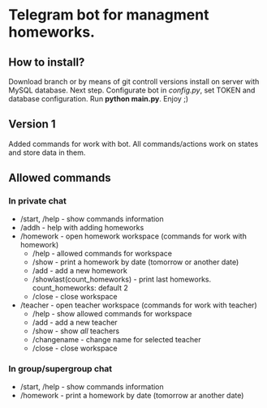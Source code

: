 # Telegram bot for managment homeworks.

## How to install?
Download branch or by means of git controll versions install on server with MySQL database.
Next step. Configurate bot in _config.py_, set TOKEN and database configuration.
Run **python main.py**. Enjoy ;)

## Version 1
Added commands for work with bot. All commands/actions work on states and store data in them.

## Allowed commands
  ### In private chat
  - /start, /help - show commands information
  - /addh - help with adding homeworks
  - /homework - open homework workspace (commands for work with homework)
    * /help - allowed commands for workspace
    * /show - print a homework by date (tomorrow or another date)
    * /add - add a new homework
    * /showlast(count_homeworks) - print last homeworks. count_homeworks: default 2
    * /close - close workspace
  - /teacher - open teacher workspace (commands for work with teacher)
    * /help - show allowed commands for workspace
    * /add - add a new teacher
    * /show - show *all* teachers
    * /changename - change name for selected teacher
    * /close - close workspace
  ### In group/supergroup chat
  - /start, /help - show commands information
  - /homework - print a homework by date (tomorrow ar another date) 